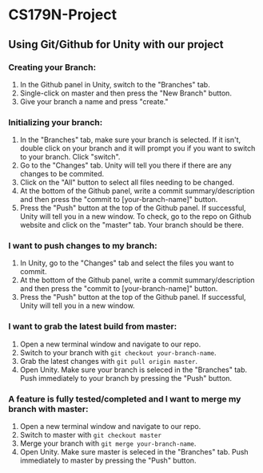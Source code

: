 # CS179N-Project
## Using Git/Github for Unity with our project
### Creating your Branch:
1. In the Github panel in Unity, switch to the "Branches" tab. 
2. Single-click on master and then press the "New Branch" button. 
3. Give your branch a name and press "create."

### Initializing your branch:
1. In the "Branches" tab, make sure your branch is selected. If it isn't, double click on your branch and it will prompt you if you want to switch to your branch. Click "switch".
2. Go to the "Changes" tab. Unity will tell you there if there are any changes to be commited.
3. Click on the "All" button to select all files needing to be changed.
4. At the bottom of the Github panel, write a commit summary/description and then press the "commit to \[your-branch-name]\" button.
5. Press the "Push" button at the top of the Github panel. If successful, Unity will tell you in a new window. To check, go to the repo on Github website and click on the "master" tab. Your branch should be there.

### I want to push changes to my branch:
1. In Unity, go to the "Changes" tab and select the files you want to commit.
2. At the bottom of the Github panel, write a commit summary/description and then press the "commit to \[your-branch-name]\" button.
3. Press the "Push" button at the top of the Github panel. If successful, Unity will tell you in a new window.

### I want to grab the latest build from master:
1. Open a new terminal window and navigate to our repo.
2. Switch to your branch with
`git checkout your-branch-name`.
3. Grab the latest changes with
`git pull origin master`.
4. Open Unity. Make sure your branch is seleced in the "Branches" tab. Push immediately to your branch by pressing the "Push" button.

### A feature is fully tested/completed and I want to merge my branch with master:
1. Open a new terminal window and navigate to our repo.
2. Switch to master with
`git checkout master`
3. Merge your branch with `git merge your-branch-name`.
4. Open Unity. Make sure master is seleced in the "Branches" tab. Push immediately to master by pressing the "Push" button.

